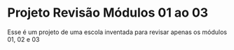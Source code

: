# Projeto Revisão Módulos 01 ao 03
 Esse é um projeto de uma escola inventada para revisar apenas os módulos 01, 02 e 03

